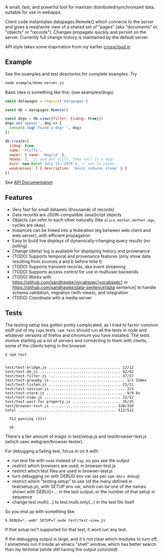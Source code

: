 
A small, fast, and powerful tool for maintain distributed/synchronized
data, suitable for use in webapps.

Client code instantiates datapages.Remote() which connects to the
server and gives a read/write view of a shared set of "pages" (aka
"documents" or "objects" or "records").  Changes propagate quickly and
persist on the server. Currently full change history is maintained by
the default server.

API style takes some inspriration from my earlier
[crosscloud.js](https://github.com/sandhawke/crosscloud.js/blob/master/doc/planned-api.md)


## Example

See the examples and test directories for complete examples.  Try
```sh
node example/demo-server.js
```

Basic idea is something like this: (see examples/dogs)

```js
const datapages = require('datapages')

const db = datapages.Remote()

const dogs = db.view({filter: {isDog: true}})
dogs.on('appear', dog => {
  console.log('Found a dog! ', dog)
})

db.create({
  isDog: true,
  name: 'Fluffy',
  owner: { name: 'Hagrid' },
  heads: 3,  // and yet still, they call it a dog!
  born: new Date('July 15, 1976'), // not in canon
  weaknesses: [ { description: 'music induces sleep' } ]
})
```

See [API Documentation](https://sandhawke.github.io/datapages/docs/api.html)

## Features

* Very fast for small datasets (thousands of records)
* Data records are JSON-compatible JavaScript objects
* Objects can refer to each other naturally (like `alice.mother.mother.age`, cycles are okay)
* Instances can be linked into a federation (eg between web client and web server), with efficient propagation
* Easy to build live displays of dynamically-changing query results (no
polling)
* Change (delta) log is available for displaying history and provenance
* (TODO) Supports temporal and provenance features (only show data resulting from sources a and b before time t)
* (TODO) Supports transient records, aka event streaming
* (TODO) Supports access control for use in multiuser backends
* (TODO) Works with https://github.com/sandhawke/vocabspec[vocabspec] or https://github.com/sandhawke/data-sentence[data sentence]
to handle schema validation, migration (with views), and integration
* (TODO) Coordinate with a media server

## Tests

The testing setup has gotten pretty complicated, as I tried to factor
common stuff out of my `tape` tests.  `npm test` should run all the
tests in node and whatever versions of firefox and chromium you have
installed.  The tests involve starting up a lot of servers and
connecting to them with clients, some of the clients being in the
browser.

```shell
$ npm test


test/test-bridge.js ................................. 12/12
test/test-db.js ..................................... 42/42
test/test-filter.js ................................. 37/37
test/test-groupby.js .................................. 1/1 258ms
test/test-listen.js ................................. 21/21
test/test-session.js .................................. 3/3
test/test-store.js .................................... 9/9 8s
test/test-view.js ................................... 22/22
test/test-wait-for-property.js ...................... 35/35
test/browser-test.js .............................. 330/330
total ............................................. 512/512

  512 passing (22s)

  ok
```

There's a fair amount of magic in test/setup.js and
test/browser-test.js (which uses webgram/browser-tester).

For debugging a failing test, focus in on it with:
* run test file with `node` instead of `tap`, so you see the output
* restrict which browsers are used, in browser-test.js
* restrict which test files are used in browser-test.js
* turn debugging on with DEBUG env var (as per `npm docs debug`)
* restrict which "testing setup" to use (of the many defined in test/setup.js), with SETUP env var, which can be one of the names shown with DEBUG=... in the test output, or the number of that setup in sequence
* change test.multi(...) to test.multi.only(...) in the test file itself

So you end up with something like:

```shell
$ DEBUG=*,-web* SETUP=7 node test/test-view.js
```

If that setup isn't supported for that test, it wont run any test.

If the debugging output is large, and it's not clear which modules to
turn off, I sometimes run it inside an emacs "shell" window, which has
better search than my terminal (while still having the output
colorized).